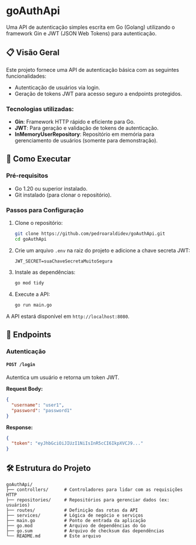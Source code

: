 # goAuthApi

Uma API de autenticação simples escrita em Go (Golang) utilizando o framework Gin e JWT (JSON Web Tokens) para autenticação.

## 📋 Visão Geral

Este projeto fornece uma API de autenticação básica com as seguintes funcionalidades:
- Autenticação de usuários via login.
- Geração de tokens JWT para acesso seguro a endpoints protegidos.

### Tecnologias utilizadas:
- **Gin**: Framework HTTP rápido e eficiente para Go.
- **JWT**: Para geração e validação de tokens de autenticação.
- **InMemoryUserRepository**: Repositório em memória para gerenciamento de usuários (somente para demonstração).

## 🚀 Como Executar

### Pré-requisitos

- Go 1.20 ou superior instalado.
- Git instalado (para clonar o repositório).

### Passos para Configuração

1. Clone o repositório:
   ```bash
   git clone https://github.com/pedroaraldidev/goAuthApi.git
   cd goAuthApi
   ```

2. Crie um arquivo `.env` na raiz do projeto e adicione a chave secreta JWT:
   ```env
   JWT_SECRET=suaChaveSecretaMuitoSegura
   ```

3. Instale as dependências:
   ```bash
   go mod tidy
   ```

4. Execute a API:
   ```bash
   go run main.go
   ```

A API estará disponível em `http://localhost:8080`.

## 📌 Endpoints

### **Autenticação**
#### `POST /login`
Autentica um usuário e retorna um token JWT.

**Request Body:**
```json
{
  "username": "user1",
  "password": "password1"
}
```

**Response:**
```json
{
  "token": "eyJhbGciOiJIUzI1NiIsInR5cCI6IkpXVCJ9..."
}
```

## 🛠 Estrutura do Projeto

```
goAuthApi/
├── controllers/      # Controladores para lidar com as requisições HTTP
├── repositories/     # Repositórios para gerenciar dados (ex: usuários)
├── routes/           # Definição das rotas da API
├── services/         # Lógica de negócio e serviços
├── main.go           # Ponto de entrada da aplicação
├── go.mod            # Arquivo de dependências do Go
├── go.sum            # Arquivo de checksum das dependências
└── README.md         # Este arquivo
```


